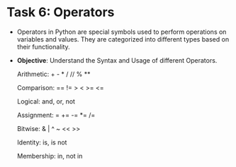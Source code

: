 # Task 6: Operators
- Operators in Python are special symbols used to perform operations on variables and values. They are categorized into different types based on their functionality.
- **Objective**: Understand the Syntax and Usage of different Operators.

    Arithmetic: + - * / // % **

    Comparison: == != > < >= <=

    Logical: and, or, not

    Assignment: = += -= *= /=

    Bitwise: & | ^ ~ << >>

    Identity: is, is not
    
    Membership: in, not in